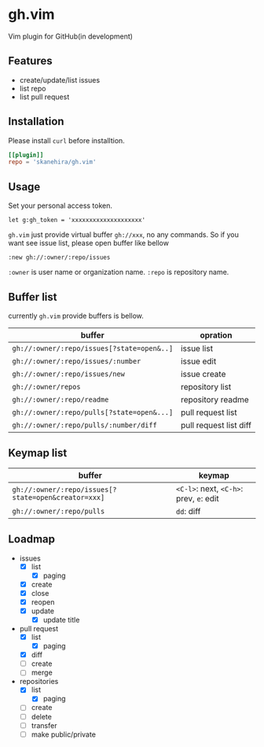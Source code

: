 # gh.vim
Vim plugin for GitHub(in development)

## Features
- create/update/list issues
- list repo
- list pull request

## Installation
Please install `curl` before installtion.

```toml
[[plugin]]
repo = 'skanehira/gh.vim'
```

## Usage
Set your personal access token.

```vim
let g:gh_token = 'xxxxxxxxxxxxxxxxxxxx'
```

`gh.vim` just provide virtual buffer `gh://xxx`, no any commands.
So if you want see issue list, please open buffer like bellow

```
:new gh://:owner/:repo/issues
```

`:owner` is user name or organization name.
`:repo` is repository name.

## Buffer list
currently `gh.vim` provide buffers is bellow.

| buffer                                     | opration               |
|--------------------------------------------|------------------------|
| `gh://:owner/:repo/issues[?state=open&..]` | issue list             |
| `gh://:owner/:repo/issues/:number`         | issue edit             |
| `gh://:owner/:repo/issues/new`             | issue create           |
| `gh://:owner/repos`                        | repository list        |
| `gh://:owner/:repo/readme`                 | repository readme      |
| `gh://:owner/:repo/pulls[?state=open&...]` | pull request list      |
| `gh://:owner/:repo/pulls/:number/diff`     | pull request list diff |

## Keymap list
| buffer                                              | keymap                                  |
|-----------------------------------------------------|-----------------------------------------|
| `gh://:owner/:repo/issues[?state=open&creator=xxx]` | `<C-l>`: next, `<C-h>`: prev, `e`: edit |
| `gh://:owner/:repo/pulls`                           | `dd`: diff                              |

## Loadmap
- issues
  - [x] list
    - [x] paging
  - [x] create
  - [x] close
  - [x] reopen
  - [x] update
    - [x] update title
- pull request
  - [x] list
    - [x] paging
  - [x] diff
  - [ ] create
  - [ ] merge
- repositories
  - [x] list
    - [x] paging
  - [ ] create
  - [ ] delete
  - [ ] transfer
  - [ ] make public/private
